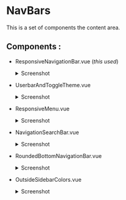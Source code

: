 # NavBars 

This is a set of components  the content area.

## Components :
- ResponsiveNavigationBar.vue (*this used*)
    <details>
    <summary>Screenshot</summary>
    <img src="./../../Screenshot/NavBars/Screenshot_0.png">
    </details>

- UserbarAndToggleTheme.vue
    <details>
    <summary>Screenshot</summary>
    <img src="./../../Screenshot/NavBars/Screenshot_1.png">
    </details>  

- ResponsiveMenu.vue
    <details>
    <summary>Screenshot</summary>
    <img src="./../../Screenshot/NavBars/Screenshot_2.png">
    </details>

- NavigationSearchBar.vue
    <details>
    <summary>Screenshot</summary>
    <img src="./../../Screenshot/NavBars/Screenshot_3.png">
    <hr>
    <img src="./../../Screenshot/NavBars/Screenshot_3-1.png">
    </details>

- RoundedBottomNavigationBar.vue
    <details>
    <summary>Screenshot</summary>
    <img src="./../../Screenshot/NavBars/Screenshot_4.png">
    <hr>
    <img src="./../../Screenshot/NavBars/Screenshot_4-1.png">
    </details>

- OutsideSidebarColors.vue
    <details>
    <summary>Screenshot</summary>
    <img src="./../../Screenshot/NavBars/Screenshot_5.png"> 
    <hr>
    <img src="./../../Screenshot/NavBars/Screenshot_5-1.png">
    </details>
